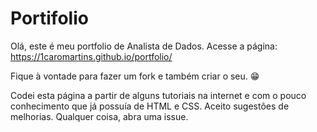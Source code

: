 # Portifolio

Olá, este é meu portfolio de Analista de Dados.
Acesse a página: https://1caromartins.github.io/portfolio/

Fique à vontade para fazer um fork e também criar o seu. 😁

Codei esta página a partir de alguns tutoriais na internet e com o pouco conhecimento que já possuía de HTML e CSS.
Aceito sugestões de melhorias. Qualquer coisa, abra uma issue.
